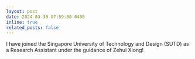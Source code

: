 ```yaml
---
layout: post
date: 2024-03-30 07:59:00-0400
inline: true
related_posts: false
---
```


I have joined the Singapore University of Technology and Design (SUTD) as a Research Assistant under the guidance of Zehui Xiong!
